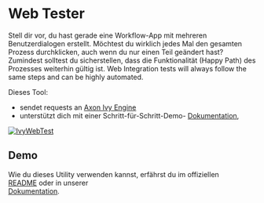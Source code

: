 # Web Tester

Stell dir vor, du hast gerade eine Workflow-App mit mehreren Benutzerdialogen erstellt. Möchtest du wirklich jedes Mal den gesamten Prozess durchklicken, auch wenn du nur einen Teil geändert hast? Zumindest solltest du sicherstellen, dass die Funktionalität (Happy Path) des Prozesses weiterhin gültig ist.
Web Integration tests will always follow the same steps and can be highly automated.

Dieses Tool:

* sendet requests an [Axon Ivy Engine](https://developer.axonivy.com/download)  
* unterstützt dich mit einer Schritt-für-Schritt-Demo-
  [Dokumentation](https://developer.axonivy.com/doc/9.2/concepts/testing/web-testing.html), 

[![IvyWebTest](https://developer.axonivy.com/doc/9.2/_images/webtesting-run.gif)](https://developer.axonivy.com/doc/9.2/concepts/testing/web-testing.html)

## Demo

Wie du dieses Utility verwenden kannst, erfährst du im offiziellen  
[README](https://github.com/axonivy/web-tester#how-to-use-in-your-project) oder in unserer  
[Dokumentation](https://developer.axonivy.com/doc/9.2/concepts/testing/web-testing.html).

